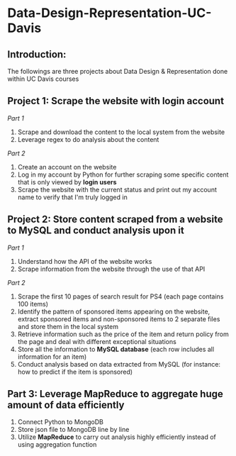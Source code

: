# Data-Design-Representation-UC-Davis
## Introduction:
The followings are three projects about Data Design & Representation done within UC Davis courses

## Project 1: Scrape the website with login account
*Part 1*
1. Scrape and download the content to the local system from the website
2. Leverage regex to do analysis about the content

*Part 2*
1. Create an account on the website
2. Log in my account by Python for further scraping some specific content that is only viewed by **login users**
3. Scrape the website with the current status and print out my account name to verify that I'm truly logged in

## Project 2: Store content scraped from a website to MySQL and conduct analysis upon it
*Part 1*
1. Understand how the API of the website works
2. Scrape information from the website through the use of that API

*Part 2*
1. Scrape the first 10 pages of search result for PS4 (each page contains 100 items)
2. Identify the pattern of sponsored items appearing on the website, extract sponsored items and non-sponsored items to 2 separate files and store them in the local system
3. Retrieve information such as the price of the item and return policy from the page and deal with different exceptional situations 
4. Store all the information to **MySQL database** (each row includes all information for an item)
5. Conduct analysis based on data extracted from MySQL (for instance: how to predict if the item is sponsored)

## Part 3: Leverage MapReduce to aggregate huge amount of data efficiently
1. Connect Python to MongoDB
2. Store json file to MongoDB line by line
3. Utilize **MapReduce** to carry out analysis highly efficiently instead of using aggregation function 
